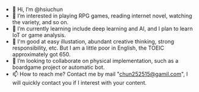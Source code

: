 - 👋 Hi, I’m @hsiuchun
- 👀 I’m interested in playing RPG games, reading internet novel, watching the variety, and so on.
- 🌱 I’m currently learning include deep learning and AI, and I plan to learn IoT or game analysis. 
- 🌱 I'm good at easy illustation, abundant creative thinking, strong responsibility, etc. But I am a little poor in English, the TOEIC approximately got 650.
- 💞️ I’m looking to collaborate on physical implementation, such as a boardgame project or automatic bot.
- 📫 How to reach me? Contact me by mail "chun252515@gamil.com", I will quickly contact you if I interest with your content.

<!---
hsiuchun/hsiuchun is a ✨ special ✨ repository because its `README.md` (this file) appears on your GitHub profile.
You can click the Preview link to take a look at your changes.
--->

